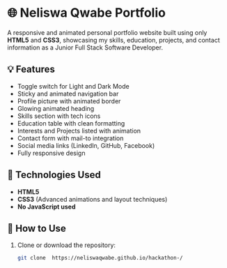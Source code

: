 # 🌐 Neliswa Qwabe Portfolio

A responsive and animated personal portfolio website built using only **HTML5** and **CSS3**, showcasing my skills, education, projects, and contact information as a Junior Full Stack Software Developer.

## 💡 Features

- Toggle switch for Light and Dark Mode
- Sticky and animated navigation bar
- Profile picture with animated border
- Glowing animated heading
- Skills section with tech icons
- Education table with clean formatting
- Interests and Projects listed with animation
- Contact form with mail-to integration
- Social media links (LinkedIn, GitHub, Facebook)
- Fully responsive design

## 🧰 Technologies Used

- **HTML5**  
- **CSS3** (Advanced animations and layout techniques)  
- **No JavaScript used**

## 🚀 How to Use

1. Clone or download the repository:
   ```bash
   git clone  https://neliswaqwabe.github.io/hackathon-/

